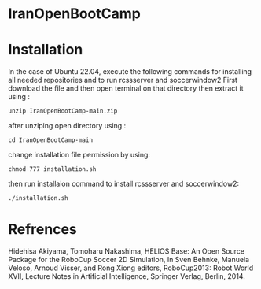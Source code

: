 # IranOpenBootCamp

Installation
========
In the case of Ubuntu 22.04, execute the following commands for installing all needed repositories and to run rcssserver and soccerwindow2
First download the file and then open terminal on that directory then extract it using :
```
unzip IranOpenBootCamp-main.zip
```
after unziping open directory using :
```
cd IranOpenBootCamp-main
```
change installation file permission by using:
```
chmod 777 installation.sh 
```
then run installaion command to install rcssserver and soccerwindow2:
```
./installation.sh
```
Refrences
============
Hidehisa Akiyama, Tomoharu Nakashima, HELIOS Base: An Open Source Package for the RoboCup Soccer 2D Simulation, In Sven Behnke, Manuela Veloso, Arnoud Visser, and Rong Xiong editors, RoboCup2013: Robot World XVII, Lecture Notes in Artificial Intelligence, Springer Verlag, Berlin, 2014.
